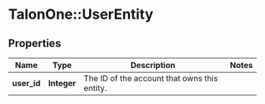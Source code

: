 # TalonOne::UserEntity

## Properties
Name | Type | Description | Notes
------------ | ------------- | ------------- | -------------
**user_id** | **Integer** | The ID of the account that owns this entity. | 


